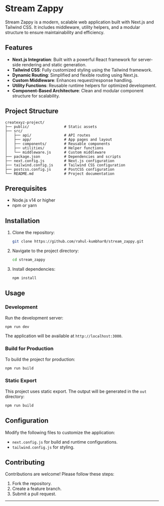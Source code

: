 # Stream Zappy

Stream Zappy is a modern, scalable web application built with Next.js and Tailwind CSS. It includes middleware, utility helpers, and a modular structure to ensure maintainability and efficiency.

## Features
- **Next.js Integration**: Built with a powerful React framework for server-side rendering and static generation.
- **Tailwind CSS**: Fully customized styling using the Tailwind framework.
- **Dynamic Routing**: Simplified and flexible routing using Next.js.
- **Custom Middleware**: Enhances request/response handling.
- **Utility Functions**: Reusable runtime helpers for optimized development.
- **Component-Based Architecture**: Clean and modular component structure for scalability.

## Project Structure
```
createxyz-project/
├── public/                # Static assets
├── src/
│   ├── api/               # API routes
│   ├── app/               # App pages and layout
│   ├── components/        # Reusable components
│   ├── utilities/         # Helper functions
│   └── middleware.js      # Custom middleware
├── package.json           # Dependencies and scripts
├── next.config.js         # Next.js configuration
├── tailwind.config.js     # Tailwind CSS configuration
├── postcss.config.js      # PostCSS configuration
└── README.md              # Project documentation
```

## Prerequisites
- Node.js v14 or higher
- npm or yarn

## Installation
1. Clone the repository:
   ```bash
   git clone https://github.com/rahul-kumbhar0/stream_zappy.git
   ```
2. Navigate to the project directory:
   ```bash
   cd stream_zappy
   ```
3. Install dependencies:
   ```bash
   npm install
   ```

## Usage
### Development
Run the development server:
```bash
npm run dev
```
The application will be available at `http://localhost:3000`.

### Build for Production
To build the project for production:
```bash
npm run build
```

### Static Export
This project uses static export. The output will be generated in the `out` directory:
```bash
npm run build
```

## Configuration
Modify the following files to customize the application:
- `next.config.js` for build and runtime configurations.
- `tailwind.config.js` for styling.

## Contributing
Contributions are welcome! Please follow these steps:
1. Fork the repository.
2. Create a feature branch.
3. Submit a pull request.

---
